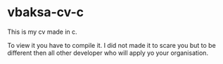 # vbaksa-cv-c

This is my cv made in c.

To view it you have to compile it.
I did not made it to scare you but to be different then all other developer who will apply yo your organisation.
